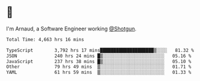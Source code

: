 # 👋

I'm Arnaud, a Software Engineer working [@Shotgun](https://shotgun.live).

<!--START_SECTION:waka-->

```txt
Total Time: 4,663 hrs 16 mins

TypeScript        3,792 hrs 17 mins████████████████████▒░░░░   81.32 %
JSON              240 hrs 24 mins █▒░░░░░░░░░░░░░░░░░░░░░░░   05.16 %
JavaScript        237 hrs 38 mins █▒░░░░░░░░░░░░░░░░░░░░░░░   05.10 %
Other             79 hrs 49 mins  ▒░░░░░░░░░░░░░░░░░░░░░░░░   01.71 %
YAML              61 hrs 59 mins  ▒░░░░░░░░░░░░░░░░░░░░░░░░   01.33 %
```

<!--END_SECTION:waka-->
